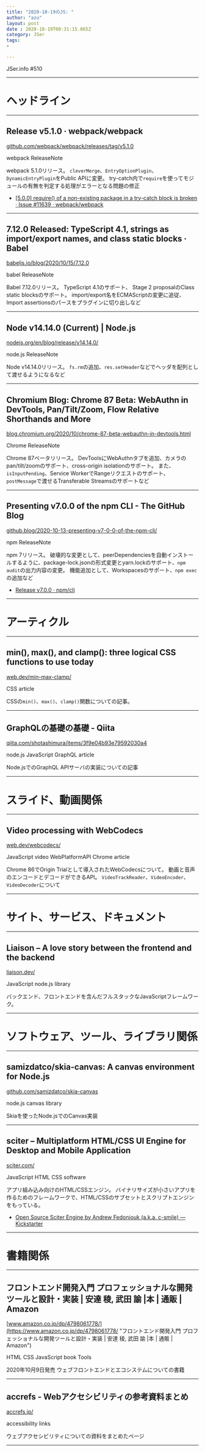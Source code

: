 ```yaml
---
title: "2020-10-19のJS: "
author: "azu"
layout: post
date : 2020-10-19T00:31:15.865Z
category: JSer
tags:
-

---
```


JSer.info #510

----

<h1 class="site-genre">ヘッドライン</h1>

----

## Release v5.1.0 · webpack/webpack
[github.com/webpack/webpack/releases/tag/v5.1.0](https://github.com/webpack/webpack/releases/tag/v5.1.0 "Release v5.1.0 · webpack/webpack")
<p class="jser-tags jser-tag-icon"><span class="jser-tag">webpack</span> <span class="jser-tag">ReleaseNote</span></p>

webpack 5.1.0リリース。
`cleverMerge`、`EntryOptionPlugin`、`DynamicEntryPlugin`をPublic APIに変更。
try-catch内で`require`を使ってモジュールの有無を判定する処理がエラーとなる問題の修正

- [\[5.0.0\] require() of a non-existing package in a try-catch block is broken · Issue #11639 · webpack/webpack](https://github.com/webpack/webpack/issues/11639 "\[5.0.0\] require() of a non-existing package in a try-catch block is broken · Issue #11639 · webpack/webpack")

----

## 7.12.0 Released: TypeScript 4.1, strings as import/export names, and class static blocks · Babel
[babeljs.io/blog/2020/10/15/7.12.0](https://babeljs.io/blog/2020/10/15/7.12.0 "7.12.0 Released: TypeScript 4.1, strings as import/export names, and class static blocks · Babel")
<p class="jser-tags jser-tag-icon"><span class="jser-tag">babel</span> <span class="jser-tag">ReleaseNote</span></p>

Babel 7.12.0リリース。
TypeScript 4.1のサポート、
Stage 2 proposalのClass static blocksのサポート。
import/export名をECMAScriptの変更に追従、Import assertionsのパースをプラグインに切り出しなど


----

## Node v14.14.0 (Current) | Node.js
[nodejs.org/en/blog/release/v14.14.0/](https://nodejs.org/en/blog/release/v14.14.0/ "Node v14.14.0 (Current) | Node.js")
<p class="jser-tags jser-tag-icon"><span class="jser-tag">node.js</span> <span class="jser-tag">ReleaseNote</span></p>

Node v14.14.0リリース。
`fs.rm`の追加、`res.setHeader`などでヘッダを配列として渡せるようになるなど


----

## Chromium Blog: Chrome 87 Beta: WebAuthn in DevTools, Pan/Tilt/Zoom, Flow Relative Shorthands and More
[blog.chromium.org/2020/10/chrome-87-beta-webauthn-in-devtools.html](https://blog.chromium.org/2020/10/chrome-87-beta-webauthn-in-devtools.html "Chromium Blog: Chrome 87 Beta: WebAuthn in DevTools, Pan/Tilt/Zoom, Flow Relative Shorthands and More")
<p class="jser-tags jser-tag-icon"><span class="jser-tag">Chrome</span> <span class="jser-tag">ReleaseNote</span></p>

Chrome 87ベータリリース。
DevToolsにWebAuthnタブを追加、カメラのpan/tilt/zoomのサポート、cross-origin isolationのサポート。
また、`isInputPending`、Service WorkerでRangeリクエストのサポート、`postMessage`で渡せるTransferable Streamsのサポートなど


----

## Presenting v7.0.0 of the npm CLI - The GitHub Blog
[github.blog/2020-10-13-presenting-v7-0-0-of-the-npm-cli/](https://github.blog/2020-10-13-presenting-v7-0-0-of-the-npm-cli/ "Presenting v7.0.0 of the npm CLI - The GitHub Blog")
<p class="jser-tags jser-tag-icon"><span class="jser-tag">npm</span> <span class="jser-tag">ReleaseNote</span></p>

npm 7リリース。
破壊的な変更として、peerDependenciesを自動インストールするように、package-lock.jsonの形式変更とyarn.lockのサポート、`npm audit`の出力内容の変更。
機能追加として、Workspacesのサポート、`npm exec`の追加など

- [Release v7.0.0 · npm/cli](https://github.com/npm/cli/releases/tag/v7.0.0 "Release v7.0.0 · npm/cli")

----
<h1 class="site-genre">アーティクル</h1>

----

## min(), max(), and clamp(): three logical CSS functions to use today
[web.dev/min-max-clamp/](https://web.dev/min-max-clamp/ "min(), max(), and clamp(): three logical CSS functions to use today")
<p class="jser-tags jser-tag-icon"><span class="jser-tag">CSS</span> <span class="jser-tag">article</span></p>

CSSの`min()`、`max()`、`clamp()`関数についての記事。


----

## GraphQLの基礎の基礎 - Qiita
[qiita.com/shotashimura/items/3f9e04b93e79592030a4](https://qiita.com/shotashimura/items/3f9e04b93e79592030a4 "GraphQLの基礎の基礎 - Qiita")
<p class="jser-tags jser-tag-icon"><span class="jser-tag">node.js</span> <span class="jser-tag">JavaScript</span> <span class="jser-tag">GraphQL</span> <span class="jser-tag">article</span></p>

Node.jsでのGraphQL APIサーバの実装についての記事


----
<h1 class="site-genre">スライド、動画関係</h1>

----

## Video processing with WebCodecs
[web.dev/webcodecs/](https://web.dev/webcodecs/ "Video processing with WebCodecs")
<p class="jser-tags jser-tag-icon"><span class="jser-tag">JavaScript</span> <span class="jser-tag">video</span> <span class="jser-tag">WebPlatformAPI</span> <span class="jser-tag">Chrome</span> <span class="jser-tag">article</span></p>

Chrome 86でOrigin Trialとして導入されたWebCodecsについて。
動画と音声のエンコードとデコードができるAPI。
`VideoTrackReader`、`VideoEncoder`、`VideoDecoder`について


----
<h1 class="site-genre">サイト、サービス、ドキュメント</h1>

----

## Liaison – A love story between the frontend and the backend
[liaison.dev/](https://liaison.dev/ "Liaison – A love story between the frontend and the backend")
<p class="jser-tags jser-tag-icon"><span class="jser-tag">JavaScript</span> <span class="jser-tag">node.js</span> <span class="jser-tag">library</span></p>

バックエンド、フロントエンドを含んだフルスタックなJavaScriptフレームワーク。


----
<h1 class="site-genre">ソフトウェア、ツール、ライブラリ関係</h1>

----

## samizdatco/skia-canvas: A canvas environment for Node.js
[github.com/samizdatco/skia-canvas](https://github.com/samizdatco/skia-canvas "samizdatco/skia-canvas: A canvas environment for Node.js")
<p class="jser-tags jser-tag-icon"><span class="jser-tag">node.js</span> <span class="jser-tag">canvas</span> <span class="jser-tag">library</span></p>

Skiaを使ったNode.jsでのCanvas実装


----

## sciter – Multiplatform HTML/CSS UI Engine for Desktop and Mobile Application
[sciter.com/](https://sciter.com/ "sciter – Multiplatform HTML/CSS UI Engine for Desktop and Mobile Application")
<p class="jser-tags jser-tag-icon"><span class="jser-tag">JavaScript</span> <span class="jser-tag">HTML</span> <span class="jser-tag">CSS</span> <span class="jser-tag">software</span></p>

アプリ組み込み向けのHTML/CSSエンジン。
バイナリサイズが小さいアプリを作るためのフレームワークで、HTML/CSSのサブセットとスクリプトエンジンをもっている。

- [Open Source Sciter Engine by Andrew Fedoniouk (a.k.a. c-smile) — Kickstarter](https://www.kickstarter.com/projects/c-smile/open-source-sciter-engine?ref=thanks-tweet "Open Source Sciter Engine by Andrew Fedoniouk (a.k.a. c-smile) — Kickstarter")

----
<h1 class="site-genre">書籍関係</h1>

----

## フロントエンド開発入門 プロフェッショナルな開発ツールと設計・実装 | 安達 稜, 武田 諭 |本 | 通販 | Amazon
[www.amazon.co.jp/dp/4798061778/](https://www.amazon.co.jp/dp/4798061778/ "フロントエンド開発入門 プロフェッショナルな開発ツールと設計・実装 | 安達 稜, 武田 諭 |本 | 通販 | Amazon")
<p class="jser-tags jser-tag-icon"><span class="jser-tag">HTML</span> <span class="jser-tag">CSS</span> <span class="jser-tag">JavaScript</span> <span class="jser-tag">book</span> <span class="jser-tag">Tools</span></p>

2020年10月9日発売
ウェブフロントエンドとエコシステムについての書籍


----

## accrefs - Webアクセシビリティの参考資料まとめ
[accrefs.jp/](https://accrefs.jp/ "accrefs - Webアクセシビリティの参考資料まとめ")
<p class="jser-tags jser-tag-icon"><span class="jser-tag">accessibility</span> <span class="jser-tag">links</span></p>

ウェブアクセシビリティについての資料をまとめたページ


----
